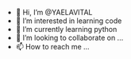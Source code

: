 - 👋 Hi, I’m @YAELAVITAL
- 👀 I’m interested in learning code
- 🌱 I’m currently learning python
- 💞️ I’m looking to collaborate on ...
- 📫 How to reach me ...

<!---
YAELAVITAL/YAELAVITAL is a ✨ special ✨ repository because its `README.md` (this file) appears on your GitHub profile.
You can click the Preview link to take a look at your changes.
--->
